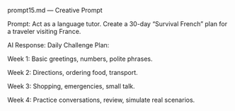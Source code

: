 prompt15.md — Creative Prompt

Prompt:
Act as a language tutor. Create a 30-day “Survival French” plan for a traveler visiting France.

AI Response:
Daily Challenge Plan:

Week 1: Basic greetings, numbers, polite phrases.

Week 2: Directions, ordering food, transport.

Week 3: Shopping, emergencies, small talk.

Week 4: Practice conversations, review, simulate real scenarios.